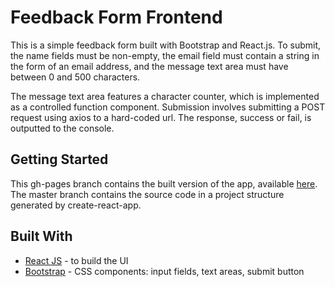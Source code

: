 # Feedback Form Frontend
This is a simple feedback form built with Bootstrap and React.js. To submit, the name fields must be non-empty, the email field must contain a string in the form of an email address, and the message text area must have between 0 and 500 characters.

The message text area features a character counter, which is implemented as a controlled function component. Submission involves submitting a POST request using axios to a hard-coded url. The response, success or fail, is outputted to the console.

## Getting Started
This gh-pages branch contains the built version of the app, available [here](http://jasonkeung.me/feedback-form-frontend).
The master branch contains the source code in a project structure generated by create-react-app.

## Built With

* [React JS](https://reactjs.org/docs/getting-started.html) - to build the UI
* [Bootstrap](https://getbootstrap.com/docs/4.3/getting-started/introduction/) - CSS components: input fields, text areas, submit button

